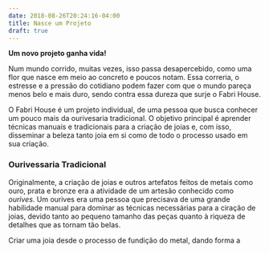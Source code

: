 ```yaml
---
date: 2018-08-26T20:24:16-04:00
title: Nasce um Projeto
draft: true
---
```


**Um novo projeto ganha vida!**

Num mundo corrido, muitas vezes, isso passa desapercebido, como uma flor que nasce em meio ao concreto e poucos notam. Essa correria, o estresse e a pressão do cotidiano podem fazer com que o mundo pareça menos belo e mais duro, sendo contra essa dureza que surje o Fabri House.

O Fabri House é um projeto individual, de uma pessoa que busca conhecer um pouco mais da ourivesaria tradicional. O objetivo principal é aprender técnicas manuais e tradicionais para a criação de joias e, com isso, disseminar a beleza tanto joia em si como de todo o processo usado em sua criação. 

### Ourivessaria Tradicional

Originalmente, a criação de joias e outros artefatos feitos de metais como ouro, prata e bronze era a atividade de um artesão conhecido como *ourives*. Um ourives era uma pessoa que precisava de uma grande habilidade manual para dominar as técnicas necessárias para a ciração de joias, devido tanto ao pequeno tamanho das peças quanto à riqueza de detalhes que as tornam tão belas. 


Criar uma joia desde o processo de fundição do metal, dando forma a 
